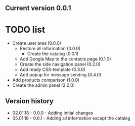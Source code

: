 ## Current version 0.0.1

# TODO list
* Create user area (0.0.0)
  * Restore all information (0.0.0)
    * Create the catalog (0.0.1)
  * Add Google Map to the contacts page (0.1.0)
  * Create the side navigation panel (0.2.0)
  * Add ready CSS-template (0.3.0)
  * Add popup for message sending (0.4.0)
* Add products comparison (1.0.0)
* Create the admin panel (2.0.0)

## Version history
* 02.01.18 - 0.0.0 - Adding initial changes
* 05.01.18 - 0.0.1 - Adding all information except the catalog
